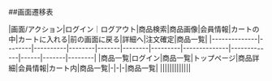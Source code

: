 ##画面遷移表

|画面/アクション|ログイン｜ログアウト|商品検索|商品画像|会員情報|カートの中|カートに入れる|前の画面に戻る|詳細へ|注文確定|商品一覧|
|--------------|--------|----------|--------|-------|--------|---------|--------------|-------------|------|-------|--------|
|商品一覧|ログイン|商品一覧|トップページ|商品詳細|会員情報|カート内|商品一覧|-|-|-|商品一覧|
|||||||||||||
